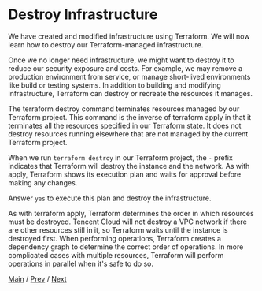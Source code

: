 # Destroy Infrastructure

We have created and modified infrastructure using Terraform. We will now learn how to destroy our Terraform-managed infrastructure.

Once we no longer need infrastructure, we might want to destroy it to reduce our security exposure and costs. For example, we may remove a production environment from service, or manage short-lived environments like build or testing systems. In addition to building and modifying infrastructure, Terraform can destroy or recreate the resources it manages.

The terraform destroy command terminates resources managed by our Terraform project. This command is the inverse of terraform apply in that it terminates all the resources specified in our Terraform state. It does not destroy resources running elsewhere that are not managed by the current Terraform project.

When we run `terraform destroy` in our Terraform project, the `-` prefix indicates that Terraform will destroy the instance and the network. As with apply, Terraform shows its execution plan and waits for approval before making any changes.

Answer `yes` to execute this plan and destroy the infrastructure.

As with terraform apply, Terraform determines the order in which resources must be destroyed. Tencent Cloud will not destroy a VPC network if there are other resources still in it, so Terraform waits until the instance is destroyed first. When performing operations, Terraform creates a dependency graph to determine the correct order of operations. In more complicated cases with multiple resources, Terraform will perform operations in parallel when it's safe to do so.


[Main](../README.md) / [Prev](./04-change-infra.md) / [Next](./06-define-inputs.md)
